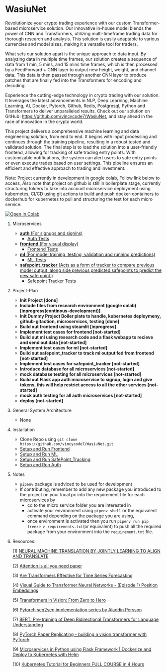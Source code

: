 # WasiuNet
Revolutionize your crypto trading experience with our custom Transformer-based microservice solution. Our innovative in-house model blends the power of CNN and Transformers, utilizing multi-timeframe trading data for thorough research and analysis. This solution is easily adaptable to various currencies and model sizes, making it a versatile tool for traders.

What sets our solution apart is the unique approach to data input. By analyzing data in multiple time frames, our solution creates a sequence of data from 1 min, 5 mins, and 15 mins time frames, which is then processed by a FeedForward + CNN layer to output new height, weight, and channel data. This data is then passed through another CNN layer to produce patches that are finally fed into the Transformers for encoding and decoding.

Experience the cutting-edge technology in crypto trading with our solution. It leverages the latest advancements in NLP, Deep Learning, Machine Learning, AI, Docker, Pytorch, Github, Redis, Postgresql, Python and Transformers to deliver unparalleled results. Check out our solution on GitHub: https://github.com/vincycode7/WasiuNet, and stay ahead in the race of innovation in the crypto world.

This project delivers a comprehensive machine learning and data engineering solution, from end to end. It begins with input processing and continues through the training pipeline, resulting in a robust tested and validated solution. The final step is to load the solution into a user-friendly frontend, allowing for tracking of safe trading entry points. With customizable notifications, the system can alert users to safe entry points or even execute trades based on user settings. This pipeline ensures an efficient and effective approach to trading and investment.

Note: Project currently in development in google colab, Follow link below to access, Also note that project on github is still in boilerplate stage, currently structuring folders to take into account microservice deployment using kubernetes, CI/CD using git actions to build and push docker-containers to dockerhub for kubernetes to pull and structuring the test for each micro service.

[![Open In Colab](https://colab.research.google.com/assets/colab-badge.svg)](https://drive.google.com/file/d/1Nm_8_5firMCZ3w-A0y-AdrE2g0VBJT4d/view?usp=sharing)

1. Microservices 
    - [**auth** (For signups and signins)](auth)
        - [Auth Tests](auth/tests)
    - [**frontend** (For visual display)](frontend)
        - [Frontend Tests](frontend/tests)
    - [**ml** (For model training, testing, validation and running predictions)](ml)
        - [ML Tests](ml/tests)
    - [**safepoint_tracker** (Acts as a form of tracker to compare previous model output, along side previous predicted safepoints to predict the new safe point.)](safepoint_tracker)
        - [Safepoint Tracker Tests](safepoint_tracker/tests)
    
2. Project-Plan
    - **Init Project [done]**
    - **Include files from research environment (google colab) [inprogress(continous-development)]**
    - **Init Dummy Project Boiler plate to handle, kubernetes deploymeny, github-gitaction, microservices, testing [done]**
    - **Build out frontend using steamlit [inprogress]**
    - **Implement test cases for frontend [not-started]**
    - **Build out ml using research code and a flask webapp to recieve and send out data [not-started]**
    - **Implement test cases for ml [not-started]**
    - **Build out safepoint_tracker to track ml output fed from frontend [not-started]**
    - **Implement test cases for safepoint_tracker [not-started]**
    - **Introduce database for all microservices [not-started]**
    - **mock database testing for all microservices [not-started]**
    - **Build out Flask app auth microservice to signup, login and give tokens, this will help restrict access to all the other services [not-started]**
    - **mock auth testing for all auth microservices [not-started]**
    - **deploy [not-started]**

3. General System Architecture
    - None

4. Installation
    - Clone Repo using `git clone https://github.com/vincycode7/WasiuNet.git`
    - [Setup and Run Frontend](frontend/README.md)
    - [Setup and Run ML](ml/README.md)
    - [Setup and Run SafePoint_Tracking](safepoint_tracker/README.md)
    - [Setup and Run Auth](auth/README.md)

5. Notes
    - `pipenv` package is adviced to be used for development
    - If contributing, remember to add any new package you introduced to the project on your local pc into the requirement file for each microservices by 
        - cd to the micro service folder you are interested in
        - activate your environment using `pipenv shell` or the equivalent command depending on the package you are using, 
        - once environment is activated then you run `pipenv run pip freeze > requirements.txt`(or equivalent) to push all the required package from your environment into the `requirement.txt` file.

6. Resources:

    (1) [NEURAL MACHINE TRANSLATION BY JOINTLY LEARNING TO ALIGN AND TRANSLATE](https://arxiv.org/pdf/1409.0473.pdf)

    (2) [Attention is all you need paper](https://arxiv.org/pdf/1706.03762.pdf)

    (3) [Are Transformers Effective for Time Series Forecasting](https://arxiv.org/pdf/2205.13504.pdf)

    (4) [Visual Guide to Transformer Neural Networks - (Episode 1) Position Embeddings](https://www.youtube.com/watch?v=dichIcUZfOw)

    (5) [Transformers in Vision: From Zero to Hero](https://www.youtube.com/watch?v=J-utjBdLCTo)

    (6) [Pytorch seq2seq implementation series by Aladdin Persson](https://www.youtube.com/redirect?event=video_description&redir_token=QUFFLUhqbnM2SXZwZTFfbG1FZkN2RXVsemYySlNJa2kxd3xBQ3Jtc0ttbUoySDNmbGF4V2d6WS0xWTZQOG1SUlBvMzZ1STd6MzhJTWJhM3JOZ0kxU0FCRGlWS2k1VFBQako5TkNHaURySVlSSU1Sa3pOR0wwai1sV1JGcV85UDdpTV9xRGs3SldMdm9reTBTQWVoalZwSFd6dw&q=https%3A%2F%2Fgithub.com%2Faladdinpersson%2FMachine-Learning-Collection&v=U0s0f995w14)

    (7) [BERT: Pre-training of Deep Bidirectional Transformers for Language Understanding](https://arxiv.org/pdf/1810.04805.pdf)

    (8) [PyTorch Paper Replicating - building a vision transformer with PyTorch](https://youtu.be/tjpW_BY8y3g)

    (9) [Microservices in Python using Flask Framework | Dockerize and Deploy to Kubernetes with Helm](https://www.youtube.com/watch?v=SdTzwYmsgoU&list=PL8klaCXyIuQ4RYLGVJUO_iOkmumkXKjPY&index=2)

    (10) [Kubernetes Tutorial for Beginners FULL COURSE in 4 Hours](https://www.youtube.com/watch?v=X48VuDVv0do)
